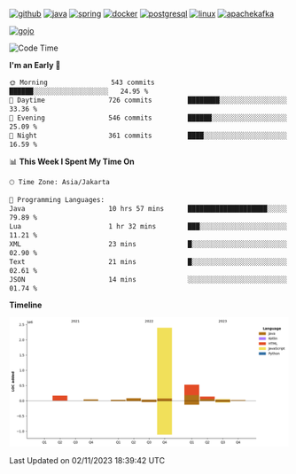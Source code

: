<!-- [<img src='https://dev.karakun.com/assets/posts/2018-09-16-jc-java-article/3duke_suspects.jpg' alt='java'>](https://github.com/yeahbutstill) -->

[<img src='https://cdn.jsdelivr.net/npm/simple-icons@3.0.1/icons/github.svg' alt='github' height='40'>](https://github.com/yeahbutstill)  [<img src='https://cdn.jsdelivr.net/npm/simple-icons@3.0.1/icons/java.svg' alt='java' height='40'>](rahasia)  [<img src='https://cdn.jsdelivr.net/npm/simple-icons@3.0.1/icons/spring.svg' alt='spring' height='40'>](rahasia)  [<img src='https://cdn.jsdelivr.net/npm/simple-icons@3.0.1/icons/docker.svg' alt='docker' height='40'>](rahasia)  [<img src='https://cdn.jsdelivr.net/npm/simple-icons@3.0.1/icons/postgresql.svg' alt='postgresql' height='40'>](rahasia)  [<img src='https://cdn.jsdelivr.net/npm/simple-icons@3.0.1/icons/linux.svg' alt='linux' height='40'>](rahasia) [<img src='https://cdn.jsdelivr.net/npm/simple-icons@3.0.1/icons/apachekafka.svg' alt='apachekafka' height='40'>](rahasia)

[<img src='https://media.tenor.com/-8-KGI1eU8MAAAAd/jujutsu-kaisen-second-season.gif' alt='gojo'>](https://github.com/yeahbutstill)

<!--START_SECTION:waka-->
![Code Time](http://img.shields.io/badge/Code%20Time-2%2C394%20hrs%2020%20mins-blue)

**I'm an Early 🐤** 

```text
🌞 Morning                543 commits         ██████░░░░░░░░░░░░░░░░░░░   24.95 % 
🌆 Daytime                726 commits         ████████░░░░░░░░░░░░░░░░░   33.36 % 
🌃 Evening                546 commits         ██████░░░░░░░░░░░░░░░░░░░   25.09 % 
🌙 Night                  361 commits         ████░░░░░░░░░░░░░░░░░░░░░   16.59 % 
```


📊 **This Week I Spent My Time On** 

```text
🕑︎ Time Zone: Asia/Jakarta

💬 Programming Languages: 
Java                     10 hrs 57 mins      ████████████████████░░░░░   79.89 % 
Lua                      1 hr 32 mins        ███░░░░░░░░░░░░░░░░░░░░░░   11.21 % 
XML                      23 mins             █░░░░░░░░░░░░░░░░░░░░░░░░   02.90 % 
Text                     21 mins             █░░░░░░░░░░░░░░░░░░░░░░░░   02.61 % 
JSON                     14 mins             ░░░░░░░░░░░░░░░░░░░░░░░░░   01.74 % 
```

**Timeline**

![Lines of Code chart](https://raw.githubusercontent.com/yeahbutstill/yeahbutstill/main/assets/bar_graph.png)


 Last Updated on 02/11/2023 18:39:42 UTC
<!--END_SECTION:waka-->
